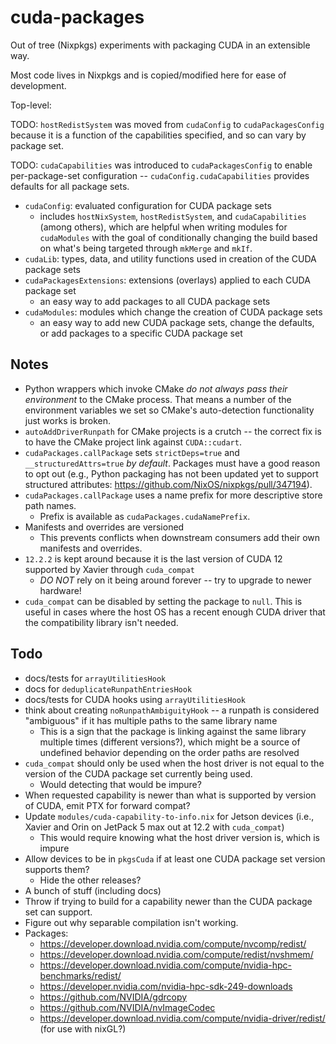 # cuda-packages

Out of tree (Nixpkgs) experiments with packaging CUDA in an extensible way.

Most code lives in Nixpkgs and is copied/modified here for ease of development.

Top-level:

TODO: `hostRedistSystem` was moved from `cudaConfig` to `cudaPackagesConfig` because it is a function of the capabilities specified, and so can vary by package set.

TODO: `cudaCapabilities` was introduced to `cudaPackagesConfig` to enable per-package-set configuration -- `cudaConfig.cudaCapabilities` provides defaults for all package sets.

- `cudaConfig`: evaluated configuration for CUDA package sets
  - includes `hostNixSystem`, `hostRedistSystem`, and `cudaCapabilities` (among others), which are helpful when writing modules for `cudaModules` with the goal of conditionally changing the build based on what's being targeted through `mkMerge` and `mkIf`.
- `cudaLib`: types, data, and utility functions used in creation of the CUDA package sets
- `cudaPackagesExtensions`: extensions (overlays) applied to each CUDA package set
  - an easy way to add packages to all CUDA package sets
- `cudaModules`: modules which change the creation of CUDA package sets
  - an easy way to add new CUDA package sets, change the defaults, or add packages to a specific CUDA package set

## Notes

- Python wrappers which invoke CMake _do not always pass their environment_ to the CMake process. That means a number of the environment variables we set so CMake's auto-detection functionality just works is broken.
- `autoAddDriverRunpath` for CMake projects is a crutch -- the correct fix is to have the CMake project link against `CUDA::cudart`.
- `cudaPackages.callPackage` sets `strictDeps=true` and `__structuredAttrs=true` _by default_. Packages must have a good reason to opt out (e.g., Python packaging has not been updated yet to support structured attributes: <https://github.com/NixOS/nixpkgs/pull/347194>).
- `cudaPackages.callPackage` uses a name prefix for more descriptive store path names.
  - Prefix is available as `cudaPackages.cudaNamePrefix`.
- Manifests and overrides are versioned
  - This prevents conflicts when downstream consumers add their own manifests and overrides.
- `12.2.2` is kept around because it is the last version of CUDA 12 supported by Xavier through `cuda_compat`
  - _DO NOT_ rely on it being around forever -- try to upgrade to newer hardware!
- `cuda_compat` can be disabled by setting the package to `null`. This is useful in cases where the host OS has a recent enough CUDA driver that the compatibility library isn't needed.

## Todo

- docs/tests for `arrayUtilitiesHook`
- docs for `deduplicateRunpathEntriesHook`
- docs/tests for CUDA hooks using `arrayUtilitiesHook`
- think about creating `noRunpathAmbiguityHook` -- a runpath is considered "ambiguous" if it has multiple paths to the same library name
  - This is a sign that the package is linking against the same library multiple times (different versions?), which might be a source of undefined behavior depending on the order paths are resolved
- `cuda_compat` should only be used when the host driver is not equal to the version of the CUDA package set currently being used.
  - Would detecting that would be impure?
- When requested capability is newer than what is supported by version of CUDA, emit PTX for forward compat?
- Update `modules/cuda-capability-to-info.nix` for Jetson devices (i.e., Xavier and Orin on JetPack 5 max out at 12.2 with `cuda_compat`)
  - This would require knowing what the host driver version is, which is impure
- Allow devices to be in `pkgsCuda` if at least one CUDA package set version supports them?
  - Hide the other releases?
- A bunch of stuff (including docs)
- Throw if trying to build for a capability newer than the CUDA package set can support.
- Figure out why separable compilation isn't working.
- Packages:
  - https://developer.download.nvidia.com/compute/nvcomp/redist/
  - https://developer.download.nvidia.com/compute/redist/nvshmem/
  - https://developer.download.nvidia.com/compute/nvidia-hpc-benchmarks/redist/
  - https://developer.nvidia.com/nvidia-hpc-sdk-249-downloads
  - https://github.com/NVIDIA/gdrcopy
  - https://github.com/NVIDIA/nvImageCodec
  - https://developer.download.nvidia.com/compute/nvidia-driver/redist/ (for use with nixGL?)
